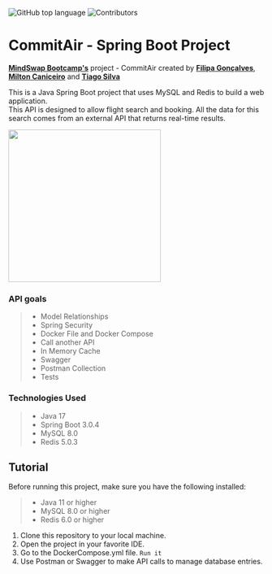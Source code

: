 ![GitHub top language](https://img.shields.io/github/languages/top/tiagosilva28/commitAir?color=green) ![Contributors](https://img.shields.io/github/contributors/tiagosilva28/commitAir?color=blue)

# CommitAir - Spring Boot Project

**[MindSwap Bootcamp's](https://mindswap.academy/)** project - CommitAir
created by **[Filipa Gonçalves](https://github.com/filipagoncalves)**,
**[Milton Caniceiro](https://github.com/milton-caniceiro)** and **[Tiago Silva](https://github.com/tiagosilva28)**

This is a Java Spring Boot project that uses MySQL and Redis to build a web application.<br>
This API is designed to allow flight search and booking. All the data for this search comes from an external API that
returns real-time results.

<img src="https://media0.giphy.com/media/v1.Y2lkPTc5MGI3NjExYTQ4ZDYzZWM1MDU0ZTUyYzY4NDY1Nzg4MTNmYjMwMmYzM2M5NjBlNCZjdD1z/rRx10xoWuwlmujXSMf/giphy.gif" width="300" height="auto"/>

### API goals

> - Model Relationships
> - Spring Security
> - Docker File and Docker Compose
> - Call another API
> - In Memory Cache
> - Swagger
> - Postman Collection
> - Tests

### Technologies Used

> - Java 17
> - Spring Boot 3.0.4
> - MySQL 8.0
> - Redis 5.0.3

## Tutorial

Before running this project, make sure you have the following installed:

> - Java 11 or higher
> - MySQL 8.0 or higher
> - Redis 6.0 or higher

1. Clone this repository to your local machine.
2. Open the project in your favorite IDE.
3. Go to the DockerCompose.yml file.
   `Run it`
4. Use Postman or Swagger to make API calls to manage database entries.